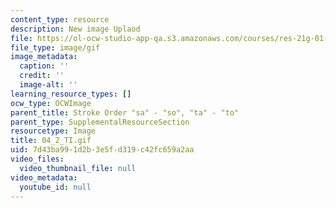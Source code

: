 ```yaml
---
content_type: resource
description: New image Uplaod
file: https://ol-ocw-studio-app-qa.s3.amazonaws.com/courses/res-21g-01-kana-spring-2010/7d43ba991d2b3e5fd319c42fc659a2aa_04_2_TI.gif
file_type: image/gif
image_metadata:
  caption: ''
  credit: ''
  image-alt: ''
learning_resource_types: []
ocw_type: OCWImage
parent_title: Stroke Order "sa" - "so", "ta" - "to"
parent_type: SupplementalResourceSection
resourcetype: Image
title: 04_2_TI.gif
uid: 7d43ba99-1d2b-3e5f-d319-c42fc659a2aa
video_files:
  video_thumbnail_file: null
video_metadata:
  youtube_id: null
---
```

